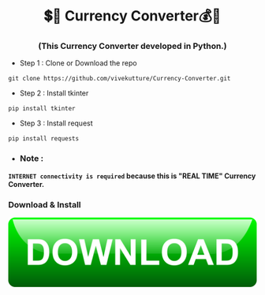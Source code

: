 <h1 align="center"> 💲💱 Currency Converter💰💸</h1>

<h3 align="center"> (This Currency Converter developed in Python.) </h3>

<p align="left">

-  Step 1 : Clone or Download the repo
```
git clone https://github.com/vivekutture/Currency-Converter.git
```

-  Step 2 : Install tkinter

```
pip install tkinter 
```

- Step 3 :  Install request 
```
pip install requests
```

- <h3>Note :</h3> 
**`INTERNET connectivity is required` because this is "REAL TIME" Currency Converter.**

### Download & Install

<a href="https://github.com/vivekutture/Currency-Converter/releases/download/v1.1/Currency.Converter.exe"><img alt="Download Currency Converter" src="./dw.png" width="520"></a>

</p>
